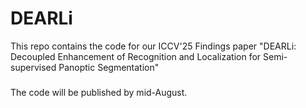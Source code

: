 # DEARLi
This repo contains the code for our ICCV'25 Findings paper "DEARLi: Decoupled Enhancement of Recognition and Localization for Semi-supervised Panoptic Segmentation"

###
The code will be published by mid-August.
